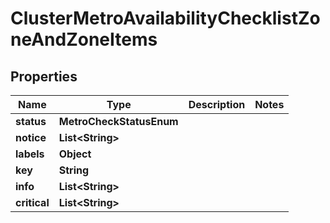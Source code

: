 

# ClusterMetroAvailabilityChecklistZoneAndZoneItems


## Properties

Name | Type | Description | Notes
------------ | ------------- | ------------- | -------------
**status** | **MetroCheckStatusEnum** |  | 
**notice** | **List&lt;String&gt;** |  | 
**labels** | **Object** |  | 
**key** | **String** |  | 
**info** | **List&lt;String&gt;** |  | 
**critical** | **List&lt;String&gt;** |  | 



